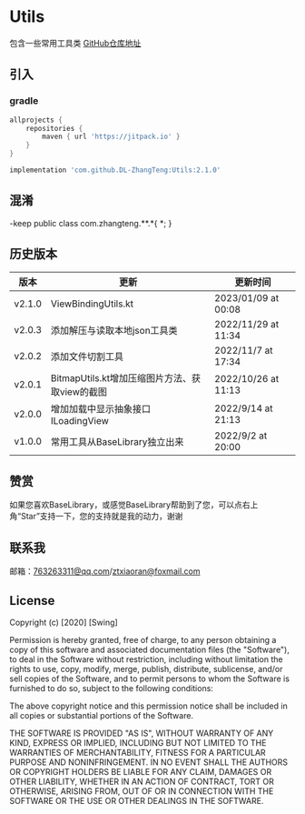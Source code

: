 # Utils

包含一些常用工具类
[GitHub仓库地址](https://github.com/DL-ZhangTeng/Utils)

## 引入

### gradle

```groovy
allprojects {
    repositories {
        maven { url 'https://jitpack.io' }
    }
}

implementation 'com.github.DL-ZhangTeng:Utils:2.1.0'
```

## 混淆

-keep public class com.zhangteng.**.*{ *; }

## 历史版本

| 版本     | 更新                               | 更新时间                |
|--------|----------------------------------|---------------------|
| v2.1.0 | ViewBindingUtils.kt              | 2023/01/09 at 00:08 |
| v2.0.3 | 添加解压与读取本地json工具类                 | 2022/11/29 at 11:34 |
| v2.0.2 | 添加文件切割工具                         | 2022/11/7 at 17:34  |
| v2.0.1 | BitmapUtils.kt增加压缩图片方法、获取view的截图 | 2022/10/26 at 11:13 |
| v2.0.0 | 增加加载中显示抽象接口ILoadingView          | 2022/9/14 at 21:13  |
| v1.0.0 | 常用工具从BaseLibrary独立出来             | 2022/9/2 at 20:00   |

## 赞赏

如果您喜欢BaseLibrary，或感觉BaseLibrary帮助到了您，可以点右上角“Star”支持一下，您的支持就是我的动力，谢谢

## 联系我

邮箱：763263311@qq.com/ztxiaoran@foxmail.com

## License

Copyright (c) [2020] [Swing]

Permission is hereby granted, free of charge, to any person obtaining a copy
of this software and associated documentation files (the "Software"), to deal
in the Software without restriction, including without limitation the rights
to use, copy, modify, merge, publish, distribute, sublicense, and/or sell
copies of the Software, and to permit persons to whom the Software is
furnished to do so, subject to the following conditions:

The above copyright notice and this permission notice shall be included in all
copies or substantial portions of the Software.

THE SOFTWARE IS PROVIDED "AS IS", WITHOUT WARRANTY OF ANY KIND, EXPRESS OR
IMPLIED, INCLUDING BUT NOT LIMITED TO THE WARRANTIES OF MERCHANTABILITY,
FITNESS FOR A PARTICULAR PURPOSE AND NONINFRINGEMENT. IN NO EVENT SHALL THE
AUTHORS OR COPYRIGHT HOLDERS BE LIABLE FOR ANY CLAIM, DAMAGES OR OTHER
LIABILITY, WHETHER IN AN ACTION OF CONTRACT, TORT OR OTHERWISE, ARISING FROM,
OUT OF OR IN CONNECTION WITH THE SOFTWARE OR THE USE OR OTHER DEALINGS IN THE
SOFTWARE.
